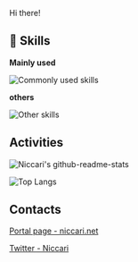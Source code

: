 Hi there!

## 🌱 Skills
**Mainly used**

![Commonly used skills](https://skillicons.dev/icons?i=gcp,firebase,js,ts,next,vercel,vite,redux,py,docker,androidstudio,kotlin,swift,tensorflow,vim,fastapi,githubactions,idea)

**others**

![Other skills](https://skillicons.dev/icons?i=pytorch,webpack,arduino,cpp,cs,aws,azure,flutter,flask,linux,styledcomponents,vscode,rust)

## Activities
![Niccari's github-readme-stats](https://github-readme-stats.vercel.app/api?username=niccari&theme=tokyonight)

![Top Langs](https://github-readme-stats.vercel.app/api/top-langs/?username=niccari&theme=tokyonight)

## Contacts
[Portal page - niccari.net](https://niccari.net)

[Twitter - Niccari](https://twitter.com/niccari1)
